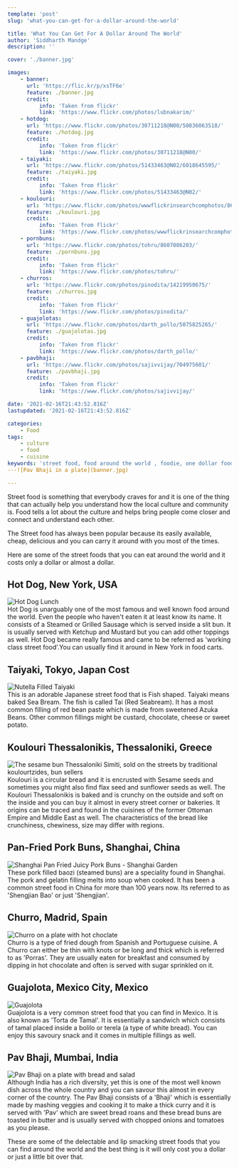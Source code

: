 ```yaml
---
template: 'post'
slug: 'what-you-can-get-for-a-dollar-around-the-world'

title: 'What You Can Get For A Dollar Around The World'
author: 'Siddharth Mandge'
description: ''

cover: './banner.jpg'

images:
    - banner:
      url: 'https://flic.kr/p/xsTF6e'
      feature: ./banner.jpg
      credit:
          info: 'Taken from flickr'
          link: 'https://www.flickr.com/photos/lubnakarim/'
    - hotdog:
      url: 'https://www.flickr.com/photos/30711218@N00/50836063518/'
      feature: ./hotdog.jpg
      credit:
          info: 'Taken from flickr'
          link: 'https://www.flickr.com/photos/30711218@N00/'
    - taiyaki:
      url: 'https://www.flickr.com/photos/51433463@N02/6018645595/'
      feature: ./taiyaki.jpg
      credit:
          info: 'Taken from flickr'
          link: 'https://www.flickr.com/photos/51433463@N02/'
    - koulouri:
      url: 'https://www.flickr.com/photos/wwwflickrinsearchcomphotos/8619323425/'
      feature: ./koulouri.jpg
      credit:
          info: 'Taken from flickr'
          link: 'https://www.flickr.com/photos/wwwflickrinsearchcomphotos/'
    - pornbuns:
      url: 'https://www.flickr.com/photos/tohru/8607086203/'
      feature: ./pornbuns.jpg
      credit:
          info: 'Taken from flickr'
          link: 'https://www.flickr.com/photos/tohru/'
    - churros:
      url: 'https://www.flickr.com/photos/pinodita/14219950675/'
      feature: ./churros.jpg
      credit:
          info: 'Taken from flickr'
          link: 'https://www.flickr.com/photos/pinodita/'
    - guajolotas:
      url: 'https://www.flickr.com/photos/darth_pollo/5075825265/'
      feature: ./guajolotas.jpg
      credit:
          info: 'Taken from flickr'
          link: 'https://www.flickr.com/photos/darth_pollo/'
    - pavbhaji:
      url: 'https://www.flickr.com/photos/sajivvijay/704975601/'
      feature: ./pavbhaji.jpg
      credit:
          info: 'Taken from flickr'
          link: 'https://www.flickr.com/photos/sajivvijay/'

date: '2021-02-16T21:43:52.816Z'
lastupdated: '2021-02-16T21:43:52.816Z'

categories:
    - Food
tags:
    - culture
    - food
    - cuisine
keywords: 'street food, food around the world , foodie, one dollar food, food around the world, hot dog, pav bhaji, greek food, mexican food, japanese food, chinese food, indian food, traveller, food blogger, food for cheap, wanderer, backpacking, culture, cuisine'
---![Pav Bhaji in a plate](banner.jpg)

---
```


Street food is something that everybody craves for and it is one of the thing that can actually help you understand how the local culture and community is. Food tells a lot about the culture and helps bring people come closer and connect and understand each other.

The Street food has always been popular because its easily available, cheap, delicious and you can carry it around with you most of the times.

Here are some of the street foods that you can eat around the world and it costs only a dollar or almost a dollar.

## Hot Dog, New York, USA

![Hot Dog Lunch](./hotdog.jpg)  
Hot Dog is unarguably one of the most famous and well known food around the world. Even the people who haven't eaten it at least know its name. It consists of a Steamed or Grilled Sausage which is served inside a slit bun. It is usually served with Ketchup and Mustard but you can add other toppings as well. Hot Dog became really famous and came to be referred as 'working class street food'.You can usually find it around in New York in food carts.

## Taiyaki, Tokyo, Japan Cost

![Nutella Filled Taiyaki](./taiyaki.jpg)  
This is an adorable Japanese street food that is Fish shaped. Taiyaki means baked Sea Bream. The fish is called Tai (Red Seabream). It has a most common filling of red bean paste which is made from sweetened Azuka Beans. Other common fillings might be custard, chocolate, cheese or sweet potato.

## Koulouri Thessalonikis, Thessaloniki, Greece

![The sesame bun Thessaloniki Simiti, sold on the streets by traditional koulourtzides, bun sellers](./koulouri.jpg)  
Koulouri is a circular bread and it is encrusted with Sesame seeds and sometimes you might also find flax seed and sunflower seeds as well. The Koulouri Thessalonikis is baked and is crunchy on the outside and soft on the inside and you can buy it almost in every street corner or bakeries. It origins can be traced and found in the cuisines of the former Ottoman Empire and Middle East as well. The characteristics of the bread like crunchiness, chewiness, size may differ with regions.

## Pan-Fried Pork Buns, Shanghai, China

![Shanghai Pan Fried Juicy Pork Buns - Shanghai Garden](./pornbuns.jpg)  
These pork filled baozi (steamed buns) are a speciality found in Shanghai. The pork and gelatin filling melts into soup when cooked. It has been a common street food in China for more than 100 years now. Its referred to as 'Shengjian Bao' or just 'Shengjian'.

## Churro, Madrid, Spain

![Churro on a plate with hot choclate](./churros.jpg)  
Churro is a type of fried dough from Spanish and Portuguese cuisine. A Churro can either be thin with knots or be long and thick which is referred to as 'Porras'. They are usually eaten for breakfast and consumed by dipping in hot chocolate and often is served with sugar sprinkled on it.

## Guajolota, Mexico City, Mexico

![Guajolota](./guajolotas.jpg)  
Guajolota is a very common street food that you can find in Mexico. It is also known as 'Torta de Tamal'. It is essentially a sandwich which consists of tamal placed inside a bolilo or terela (a type of white bread). You can enjoy this savoury snack and it comes in multiple fillings as well.

## Pav Bhaji, Mumbai, India

![Pav Bhaji on a plate with bread and salad](./pavbhaji.jpg)  
Although India has a rich diversity, yet this is one of the most well known dish across the whole country and you can savour this almost in every corner of the country. The Pav Bhaji consists of a 'Bhaji' which is essentially made by mashing veggies and cooking it to make a thick curry and it is served with 'Pav' which are sweet bread roans and these bread buns are toasted in butter and is usually served with chopped onions and tomatoes as you please.

These are some of the delectable and lip smacking street foods that you can find around the world and the best thing is it will only cost you a dollar or just a little bit over that.
